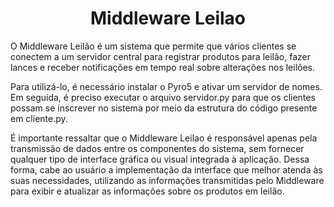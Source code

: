 <h1 align="center"> Middleware Leilao </h1>
<p> O Middleware Leilão é um sistema que permite que vários clientes se conectem a um servidor central para registrar produtos para leilão, fazer lances e receber notificações em tempo real sobre alterações nos leilões. 
  
Para utilizá-lo, é necessário instalar o Pyro5 e ativar um servidor de nomes. Em seguida, é preciso executar o arquivo servidor.py para que os clientes possam se inscrever no sistema por meio da estrutura do código presente em cliente.py.

É importante ressaltar que o Middleware Leilao é responsável apenas pela transmissão de dados entre os componentes do sistema, sem fornecer qualquer tipo de interface gráfica ou visual integrada à aplicação. Dessa forma, cabe ao usuário a implementação da interface que melhor atenda às suas necessidades, utilizando as informações transmitidas pelo Middleware para exibir e atualizar as informações sobre os produtos em leilão. </p>
